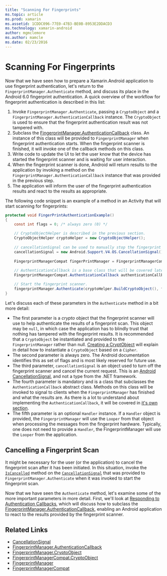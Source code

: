 ```yaml
---
title: "Scanning For Fingerprints"
ms.topic: article
ms.prod: xamarin
ms.assetid: 1CDDC096-77E0-47B3-BE0B-8953E2DDACD3
ms.technology: xamarin-android
author: mgmclemore
ms.author: mamcle
ms.date: 02/23/2016
---
```


# Scanning For Fingerprints

Now that we have seen how to prepare a Xamarin.Android application to use fingerprint authentication, let's return to the  `FingerprintManager.Authenticate` method, and discuss its place in the Android 6.0 fingerprint authentication. A quick overview of the workflow for fingerprint authentication is described in this list:

1. Invoke `FingerprintManager.Authenticate`, passing a `CryptoObject` and a `FingerprintManager.AuthenticationCallback` instance. The `CryptoObject` is used to ensure that the fingerprint authentication result was not tampered with. 
2. Subclass the [FingerprintManager.AuthenticationCallback](http://developer.android.com/reference/android/hardware/fingerprint/FingerprintManager.AuthenticationCallback.html) class. An instance of this class will be provided to `FingerprintManager` when fingerprint authentication starts. When the fingerprint scanner is finished, it will invoke one of the callback methods on this class.
3. Write code to update the UI to let the user know that the device has started the fingerprint scanner and is waiting for user interaction. 
4. When the fingerprint scanner is done, Android will return results to the application by invoking a method on the `FingerprintManager.AuthenticationCallback` instance that was provided in the previous step.
5. The application will inform the user of the fingerprint authentication results and react to the results as appropriate. 

The following code snippet is an example of a method in an Activity that will start scanning for fingerprints:

```csharp
protected void FingerPrintAuthenticationExample()
{
    const int flags = 0; /* always zero (0) */

    // CryptoObjectHelper is described in the previous section.
    CryptoObjectHelper cryptoHelper = new CryptoObjectHelper();    
    
    // cancellationSignal can be used to manually stop the fingerprint scanner. 
    cancellationSignal = new Android.Support.V4.OS.CancellationSignal();
    
    FingerprintManagerCompat fingerPrintManager = FingerprintManagerCompat.From(this);
    
    // AuthenticationCallback is a base class that will be covered later on in this guide.
    FingerprintManagerCompat.AuthenticationCallback authenticationCallback = new MyAuthCallbackSample(this);

    // Start the fingerprint scanner.
    fingerprintManager.Authenticate(cryptoHelper.BuildCryptoObject(), flags, cancellationSignal, authenticationCallback, null);
}
```

Let's discuss each of these parameters in the `Authenticate` method in a bit more detail:

* The first parameter is a _crypto_ object that the fingerprint scanner will use to help authenticate the results of a fingerprint scan. This object may be `null`, in which case the application has to blindly trust that nothing has tampered with the fingerprint results. It is recommended that a `CryptoObject` be instantiated and provided to the `FingerprintManager` rather than null. [Creating a CryptObject](~/android/platform/fingerprint-authentication/creating-a-cryptoobject.md) will explain in detail how to instantiate a `CryptoObject` based on a `Cipher`.
* The second parameter is always zero. The Android documentation identifies this as set of flags and is most likely reserved for future use. 
* The third parameter, `cancellationSignal` is an object used to turn off the fingerprint scanner and cancel the current request. This is an [Android CancellationSignal](http://developer.android.com/reference/android/os/CancellationSignal.html), and not a type from the .NET framework.
* The fourth parameter is mandatory and is a class that subclasses the `AuthenticationCallback` abstract class. Methods on this class will be invoked to signal to clients when the `FingerprintManager` has finished and what the results are. As there is a lot to understand about implementing the `AuthenticationCallback`, it will be covered in [it's own section](~/android/platform/fingerprint-authentication/fingerprint-authentication-callbacks.md).
* The fifth parameter is an optional `Handler` instance. If a `Handler` object is provided, the `FingerprintManager` will use the `Looper` from that object when processing the messages from the fingerprint hardware. Typically, one does not need to provide a `Handler`, the FingerprintManager will use the `Looper` from the application.

## Cancelling a Fingerprint Scan

It might be necessary for the user (or the application) to cancel the fingerprint scan after it has been initiated. In this situation, invoke the [`IsCancelled`](http://developer.android.com/reference/android/os/CancellationSignal.html#isCanceled()) method on the [`CancellationSignal`](http://developer.android.com/reference/android/os/CancellationSignal.html) that was provided to `FingerprintManager.Authenticate` when it was invoked to start the fingerprint scan.

Now that we have seen the `Authenticate` method, let's examine some of the more important parameters in more detail. First, we'll look at [Responding to Authentication Callbacks](~/android/platform/fingerprint-authentication/fingerprint-authentication-callbacks.md), which will discuss how to subclass the [FingerprintManager.AuthenticationCallback](http://developer.android.com/reference/android/hardware/fingerprint/FingerprintManager.AuthenticationCallback.html), enabling an Android application to react to the results provided by the fingerprint scanner.




## Related Links

- [CancellationSignal](http://developer.android.com/reference/android/os/CancellationSignal.html)
- [FingerprintManager.AuthenticationCallback](http://developer.android.com/reference/android/hardware/fingerprint/FingerprintManager.AuthenticationCallback.html)
- [FingerprintManager.CryptoObject](http://developer.android.com/reference/android/hardware/fingerprint/FingerprintManager.CryptoObject.html)
- [FingerprintManagerCompat.CryptoObject](http://developer.android.com/reference/android/support/v4/hardware/fingerprint/FingerprintManagerCompat.CryptoObject.html)
- [FingerprintManager](http://developer.android.com/reference/android/hardware/fingerprint/FingerprintManager.html)
- [FingerprintManagerCompat](http://developer.android.com/reference/android/support/v4/hardware/fingerprint/FingerprintManagerCompat.html)
